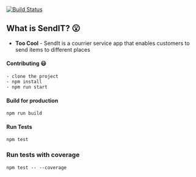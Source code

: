 [![Build Status](https://travis-ci.org/CryceTruly/si-react.svg?branch=develop)](https://travis-ci.org/CryceTruly/si-react)

## What is SendIT? :open_mouth:


- **Too Cool** - SendIt is a courrier service app that enables customers to send items to different places

#### Contributing :smiley:
```
- clone the project
- npm install
- npm run start
```
#### Build for production

```
npm run build
```
#### Run Tests
`
npm test
`

### Run tests with coverage

` npm test -- --coverage
`
